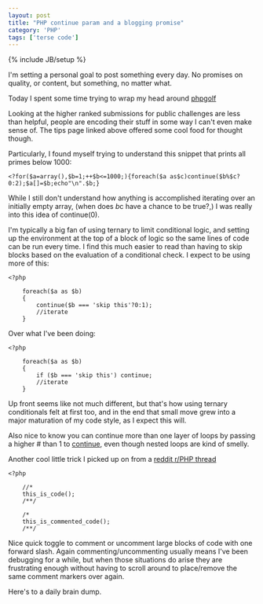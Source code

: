 ```yaml
---
layout: post
title: "PHP continue param and a blogging promise"
category: 'PHP'
tags: ['terse code']
---
```

{% include JB/setup %}

I'm setting a personal goal to post something every day. No promises on quality, or content,
but something, no matter what.

Today I spent some time trying to wrap my head around [phpgolf](http://www.phpgolf.org/tips)

Looking at the higher ranked submissions for public challenges are less than helpful, people are
encoding their stuff in some way I can't even make sense of. The tips page linked above offered
some cool food for thought though.

Particularly, I found myself trying to understand this snippet that prints all primes below 1000:

    <?for($a=array(),$b=1;++$b<=1000;){foreach($a as$c)continue($b%$c?0:2);$a[]=$b;echo"\n".$b;}
    
While I still don't understand how anything is accomplished iterating over an initially empty array,
(when does $b%$c have a chance to be true?,) I was really into this idea of continue(0).

I'm typically a big fan of using ternary to limit conditional logic, and setting up the environment
at the top of a block of logic so the same lines of code can be run every time. I find this much
easier to read than having to skip blocks based on the evaluation of a conditional check.
I expect to be using more of this:

    <?php
    
        foreach($a as $b)
        {
            continue($b === 'skip this'?0:1);
            //iterate
        }
        
Over what I've been doing:

    <?php
    
        foreach($a as $b)
        {
            if ($b === 'skip this') continue;
            //iterate
        }
        
Up front seems like not much different, but that's how using ternary conditionals felt at first too,
and in the end that small move grew into a major maturation of my code style, as I expect this
will.

Also nice to know you can continue more than one layer of loops by passing a higher # than 1
to [continue](http://php.net/manual/en/control-structures.continue.php), even though nested loops
are kind of smelly.

Another cool little trick I picked up on from a
[reddit r/PHP thread](http://www.reddit.com/r/PHP/comments/h88bl/php_shortcuts_secrets_you_cant_live_without/)

    <?php
    
        //*
        this_is_code();
        /**/
        
        /*
        this_is_commented_code();
        /**/
        
Nice quick toggle to comment or uncomment large blocks of code with one forward slash. Again
commenting/uncommenting usually means I've been debugging for a while,
but when those situations do arise they
are frustrating enough without having to scroll around to place/remove the same comment
markers over again.

Here's to a daily brain dump.
